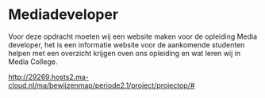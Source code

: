 # Mediadeveloper

Voor deze opdracht moeten wij een website maken voor de opleiding Media developer, 
het is een informatie website  voor de aankomende studenten helpen met een overzicht 
krijgen oven ons opleiding en wat leren wij in Media College.

http://29269.hosts2.ma-cloud.nl/ma/bewijzenmap/periode2.1/project/projectop/#
